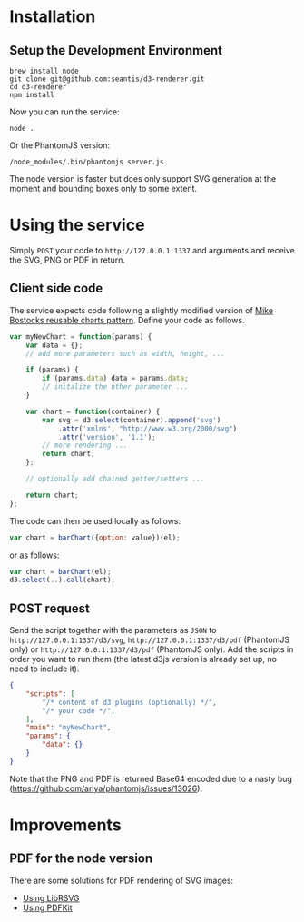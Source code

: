 # Installation

## Setup the Development Environment

```
brew install node
git clone git@github.com:seantis/d3-renderer.git
cd d3-renderer
npm install
```

Now you can run the service:

```
node .
```

Or the PhantomJS version:

```
/node_modules/.bin/phantomjs server.js
```

The node version is faster but does only support SVG generation at the moment and bounding boxes only to some extent.

# Using the service

Simply `POST` your code to `http://127.0.0.1:1337` and arguments and receive the SVG, PNG or PDF in return.

## Client side code

The service expects code following a slightly modified version of [Mike Bostocks reusable charts pattern](https://bost.ocks.org/mike/chart).
Define your code as follows.

```javascript
var myNewChart = function(params) {
    var data = {};
    // add more parameters such as width, height, ...

    if (params) {
        if (params.data) data = params.data;
        // initalize the other parameter ...
    }

    var chart = function(container) {
        var svg = d3.select(container).append('svg')
            .attr('xmlns', "http://www.w3.org/2000/svg")
            .attr('version', '1.1');
        // more rendering ...
        return chart;
    };

    // optionally add chained getter/setters ...

    return chart;
};
```

The code can then be used locally as follows:
```javascript
var chart = barChart({option: value})(el);
```

or as follows:

```javascript
var chart = barChart(el);
d3.select(..).call(chart);
```

## POST request

Send the script together with the parameters as `JSON` to `http://127.0.0.1:1337/d3/svg`, `http://127.0.0.1:1337/d3/pdf` (PhantomJS only) or `http://127.0.0.1:1337/d3/pdf` (PhantomJS only).
Add the scripts in order you want to run them (the latest d3js version is already set up, no need to include it).

```json
{
    "scripts": [
        "/* content of d3 plugins (optionally) */",
        "/* your code */",
    ],
    "main": "myNewChart",
    "params": {
        "data": {}
    }
}
```

Note that the PNG and PDF is returned Base64 encoded due to a nasty bug (https://github.com/ariya/phantomjs/issues/13026).

# Improvements

## PDF for the node version

There are some solutions for PDF rendering of SVG images:
- [Using LibRSVG](https://github.com/2gis/node-rsvg)
- [Using PDFKit](https://github.com/devongovett/svgkit)
